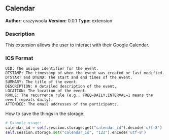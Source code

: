 ## Calendar

**Author:** crazywoola
**Version:** 0.0.1
**Type:** extension

### Description

This extension allows the user to interact with their Google Calendar. 

### ICS Format

```
UID: The unique identifier for the event.
DTSTAMP: The timestamp of when the event was created or last modified.
DTSTART and DTEND: The start and end times of the event.
SUMMARY: The title of the event.
DESCRIPTION: A detailed description of the event.
LOCATION: The location of the event.
RRULE: The recurrence rule (e.g., FREQ=DAILY;INTERVAL=1 means the event repeats daily).
ATTENDEE: The email addresses of the participants.
```

How to save the things in the storage:

```python
# Example usage:
calendar_id = self.session.storage.get("calendar_id").decode('utf-8')
self.session.storage.set("calendar_id", "123").encode('utf-8')
```

